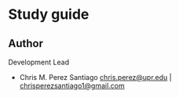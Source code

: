 # Study guide


**Author**
-----------------
Development Lead

 - Chris M. Perez Santiago   chris.perez@upr.edu | chrisperezsantiago1@gmail.com
